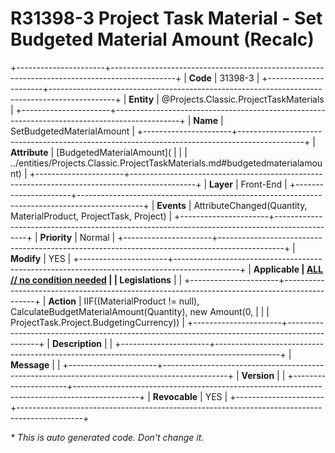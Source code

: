 ﻿---
erp.type: front-end-business-rule
erp.entity: Projects.Classic.ProjectTaskMaterials
---

# R31398-3 Project Task Material - Set Budgeted Material Amount (Recalc)
+----------------------+----------------------------------------------------------------------------------------------+
| **Code**             | 31398-3                                                                                      |
+----------------------+----------------------------------------------------------------------------------------------+
| **Entity**           | @Projects.Classic.ProjectTaskMaterials                                                       |
+----------------------+----------------------------------------------------------------------------------------------+
| **Name**             | SetBudgetedMaterialAmount                                                                    |
+----------------------+----------------------------------------------------------------------------------------------+
| **Attribute**        | [BudgetedMaterialAmount](                                                                    |
|                      | ../entities/Projects.Classic.ProjectTaskMaterials.md#budgetedmaterialamount)                 |
+----------------------+----------------------------------------------------------------------------------------------+
| **Layer**            | Front-End                                                                                    |
+----------------------+----------------------------------------------------------------------------------------------+
| **Events**           | AttributeChanged(Quantity, MaterialProduct, ProjectTask, Project)                            |
+----------------------+----------------------------------------------------------------------------------------------+
| **Priority**         | Normal                                                                                       |
+----------------------+----------------------------------------------------------------------------------------------+
| **Modify**           | YES                                                                                          |
+----------------------+----------------------------------------------------------------------------------------------+
| **Applicable         | [ALL // no condition needed](xref:applicable-legislations)                                   |
| Legislations**       |                                                                                              |
+----------------------+----------------------------------------------------------------------------------------------+
| **Action**           | IIF((MaterialProduct != null), CalculateBudgetMaterialAmount(Quantity), new Amount(0,        |
|                      | ProjectTask.Project.BudgetingCurrency))                                                      |
+----------------------+----------------------------------------------------------------------------------------------+
| **Description**      |                                                                                              |
+----------------------+----------------------------------------------------------------------------------------------+
| **Message**          |                                                                                              |
+----------------------+----------------------------------------------------------------------------------------------+
| **Version**          |                                                                                              |
+----------------------+----------------------------------------------------------------------------------------------+
| **Revocable**        | YES                                                                                          |
+----------------------+----------------------------------------------------------------------------------------------+

*\* This is auto generated code. Don't change it.*
